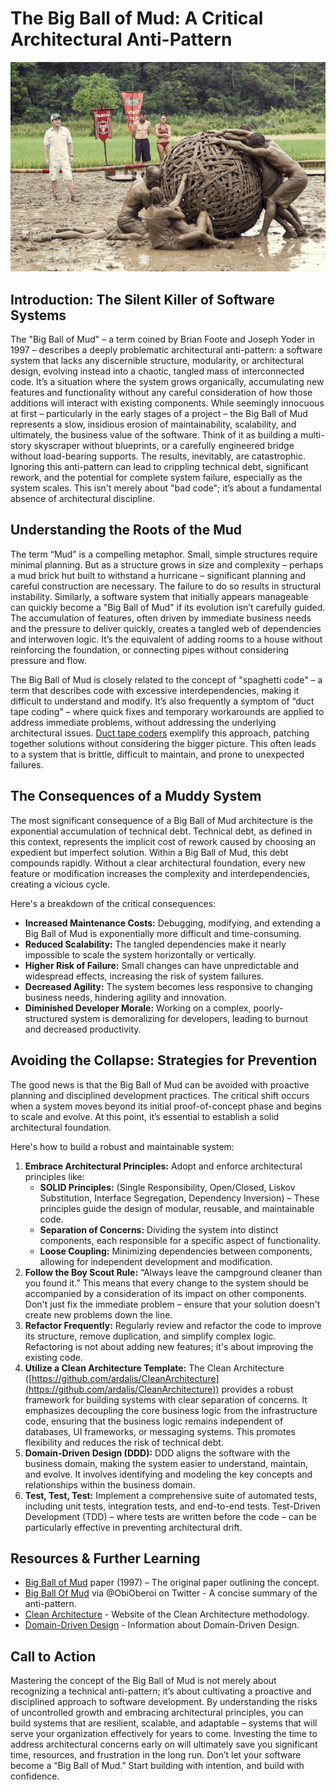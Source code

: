 # The Big Ball of Mud: A Critical Architectural Anti-Pattern

![Big Ball of Mud](images/big-ball-of-mud-survivor.jpg)

## Introduction: The Silent Killer of Software Systems

The "Big Ball of Mud" – a term coined by Brian Foote and Joseph Yoder in 1997 – describes a deeply problematic architectural anti-pattern: a software system that lacks any discernible structure, modularity, or architectural design, evolving instead into a chaotic, tangled mass of interconnected code. It’s a situation where the system grows organically, accumulating new features and functionality without any careful consideration of how those additions will interact with existing components. While seemingly innocuous at first – particularly in the early stages of a project – the Big Ball of Mud represents a slow, insidious erosion of maintainability, scalability, and ultimately, the business value of the software. Think of it as building a multi-story skyscraper without blueprints, or a carefully engineered bridge without load-bearing supports. The results, inevitably, are catastrophic. Ignoring this anti-pattern can lead to crippling technical debt, significant rework, and the potential for complete system failure, especially as the system scales. This isn't merely about "bad code"; it’s about a fundamental absence of architectural discipline.

## Understanding the Roots of the Mud

The term “Mud” is a compelling metaphor. Small, simple structures require minimal planning. But as a structure grows in size and complexity – perhaps a mud brick hut built to withstand a hurricane – significant planning and careful construction are necessary. The failure to do so results in structural instability. Similarly, a software system that initially appears manageable can quickly become a "Big Ball of Mud" if its evolution isn’t carefully guided. The accumulation of features, often driven by immediate business needs and the pressure to deliver quickly, creates a tangled web of dependencies and interwoven logic. It’s the equivalent of adding rooms to a house without reinforcing the foundation, or connecting pipes without considering pressure and flow.

The Big Ball of Mud is closely related to the concept of "spaghetti code" – a term that describes code with excessive interdependencies, making it difficult to understand and modify. It’s also frequently a symptom of “duct tape coding” – where quick fixes and temporary workarounds are applied to address immediate problems, without addressing the underlying architectural issues. [Duct tape coders](https://en.wikipedia.org/wiki/Duct_tape) exemplify this approach, patching together solutions without considering the bigger picture. This often leads to a system that is brittle, difficult to maintain, and prone to unexpected failures.

## The Consequences of a Muddy System

The most significant consequence of a Big Ball of Mud architecture is the exponential accumulation of technical debt. Technical debt, as defined in this context, represents the implicit cost of rework caused by choosing an expedient but imperfect solution. Within a Big Ball of Mud, this debt compounds rapidly. Without a clear architectural foundation, every new feature or modification increases the complexity and interdependencies, creating a vicious cycle.

Here's a breakdown of the critical consequences:

- **Increased Maintenance Costs:** Debugging, modifying, and extending a Big Ball of Mud is exponentially more difficult and time-consuming.
- **Reduced Scalability:** The tangled dependencies make it nearly impossible to scale the system horizontally or vertically.
- **Higher Risk of Failure:** Small changes can have unpredictable and widespread effects, increasing the risk of system failures.
- **Decreased Agility:** The system becomes less responsive to changing business needs, hindering agility and innovation.
- **Diminished Developer Morale:** Working on a complex, poorly-structured system is demoralizing for developers, leading to burnout and decreased productivity.

## Avoiding the Collapse: Strategies for Prevention

The good news is that the Big Ball of Mud can be avoided with proactive planning and disciplined development practices. The critical shift occurs when a system moves beyond its initial proof-of-concept phase and begins to scale and evolve. At this point, it’s essential to establish a solid architectural foundation.

Here's how to build a robust and maintainable system:

1.  **Embrace Architectural Principles:** Adopt and enforce architectural principles like:
    - **SOLID Principles:** (Single Responsibility, Open/Closed, Liskov Substitution, Interface Segregation, Dependency Inversion) – These principles guide the design of modular, reusable, and maintainable code.
    - **Separation of Concerns:** Dividing the system into distinct components, each responsible for a specific aspect of functionality.
    - **Loose Coupling:** Minimizing dependencies between components, allowing for independent development and modification.
2.  **Follow the Boy Scout Rule:** “Always leave the campground cleaner than you found it.” This means that every change to the system should be accompanied by a consideration of its impact on other components. Don't just fix the immediate problem – ensure that your solution doesn't create new problems down the line.
3.  **Refactor Frequently:** Regularly review and refactor the code to improve its structure, remove duplication, and simplify complex logic. Refactoring is not about adding new features; it's about improving the existing code.
4.  **Utilize a Clean Architecture Template:** The Clean Architecture ([https://github.com/ardalis/CleanArchitecture](https://github.com/ardalis/CleanArchitecture)) provides a robust framework for building systems with clear separation of concerns. It emphasizes decoupling the core business logic from the infrastructure code, ensuring that the business logic remains independent of databases, UI frameworks, or messaging systems. This promotes flexibility and reduces the risk of technical debt.
5.  **Domain-Driven Design (DDD):** DDD aligns the software with the business domain, making the system easier to understand, maintain, and evolve. It involves identifying and modeling the key concepts and relationships within the business domain.
6.  **Test, Test, Test:** Implement a comprehensive suite of automated tests, including unit tests, integration tests, and end-to-end tests. Test-Driven Development (TDD) – where tests are written before the code – can be particularly effective in preventing architectural drift.

## Resources & Further Learning

- [Big Ball of Mud](http://www.laputan.org/mud/) paper (1997) – The original paper outlining the concept.
- [Big Ball Of Mud](https://twitter.com/ObiOberoi/status/696398165289766912) via @ObiOberoi on Twitter - A concise summary of the anti-pattern.
- [Clean Architecture](https://www.cleanarchitecture.net/) - Website of the Clean Architecture methodology.
- [Domain-Driven Design](https://www.domaindrivenmodeling.org/) - Information about Domain-Driven Design.

## Call to Action

Mastering the concept of the Big Ball of Mud is not merely about recognizing a technical anti-pattern; it’s about cultivating a proactive and disciplined approach to software development. By understanding the risks of uncontrolled growth and embracing architectural principles, you can build systems that are resilient, scalable, and adaptable – systems that will serve your organization effectively for years to come. Investing the time to address architectural concerns early on will ultimately save you significant time, resources, and frustration in the long run. Don’t let your software become a “Big Ball of Mud.” Start building with intention, and build with confidence.

```

```
